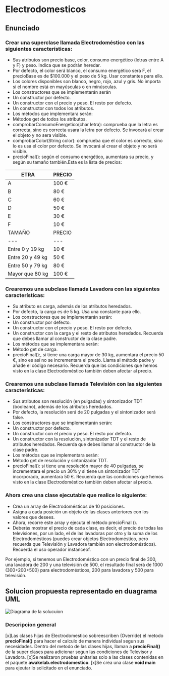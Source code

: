 # Electrodomesticos

## Enunciado

### Crear una superclase llamada Electrodoméstico con las siguientes características:
- Sus atributos son precio base, color, consumo energético (letras entre A y F) y peso. Indica que se podrán heredar.
- Por defecto, el color será blanco, el consumo energético será F, el precioBase es de $100.000 y el peso de 5 kg. Usar constantes para ello.
- Los colores disponibles son blanco, negro, rojo, azul y gris. No importa si el nombre está en mayúsculas o en minúsculas.
- Los constructores que se implementarán serán
- Un constructor por defecto.
- Un constructor con el precio y peso. El resto por defecto.
- Un constructor con todos los atributos.
- Los métodos que implementara serán:
- Métodos get de todos los atributos.
- comprobarConsumoEnergetico(char letra): comprueba que la letra es correcta, sino es correcta usara la letra por defecto. Se invocará al crear el objeto y no sera visible.
- comprobarColor(String color): comprueba que el color es correcto, sino lo es usa el color por defecto. Se invocará al crear el objeto y no será visible.
- precioFinal(): según el consumo energético, aumentara su precio, y según su tamaño también.Esta es la lista de precios:

| ETRA | PRECIO |
| --- | --- |
| A  | 100 €  |
| B  | 80 €  |
| C  | 60 €  |
| D  | 50 €  |
| E  | 30 €  |
| F  | 10 €  |
| TAMAÑO| PRECIO |
| --- | --- |
| Entre 0 y 19 kg | 10 €  |
| Entre 20 y 49 kg | 50 €  |
| Entre 50 y 79 kg | 80 €  |
| Mayor que 80 kg | 100 €  |

### Crearemos una subclase llamada Lavadora con las siguientes características:
- Su atributo es carga, además de los atributos heredados.
- Por defecto, la carga es de 5 kg. Usa una constante para ello.
- Los constructores que se implementarán serán:
- Un constructor por defecto.
- Un constructor con el precio y peso. El resto por defecto.
- Un constructor con la carga y el resto de atributos heredados. Recuerda que debes llamar al constructor de la clase padre.
- Los métodos que se implementara serán:
- Método get de carga.
- precioFinal():, si tiene una carga mayor de 30 kg, aumentara el precio 50 €, sino es así no se incrementara el precio. Llama al método padre y añade el código necesario. Recuerda que las condiciones que hemos visto en la clase Electrodoméstico también deben afectar al precio.

### Crearemos una subclase llamada Televisión con las siguientes características:
- Sus atributos son resolución (en pulgadas) y sintonizador TDT (booleano), además de los atributos heredados.
- Por defecto, la resolución será de 20 pulgadas y el sintonizador será false.
- Los constructores que se implementarán serán:
- Un constructor por defecto.
- Un constructor con el precio y peso. El resto por defecto.
- Un constructor con la resolución, sintonizador TDT y el resto de atributos heredados. Recuerda que debes llamar al constructor de la clase padre.
- Los métodos que se implementara serán:
- Método get de resolución y sintonizador TDT.
- precioFinal(): si tiene una resolución mayor de 40 pulgadas, se incrementara el precio un 30% y si tiene un sintonizador TDT incorporado, aumentara 50 €. Recuerda que las condiciones que hemos visto en la clase Electrodoméstico también deben afectar al precio.

### Ahora crea una clase ejecutable que realice lo siguiente:
- Crea un array de Electrodomésticos de 10 posiciones.
- Asigna a cada posición un objeto de las clases anteriores con los valores que desees.
- Ahora, recorre este array y ejecuta el método precioFinal ().
- Deberás mostrar el precio de cada clase, es decir, el precio de todas las televisiones, por un lado, el de las lavadoras por otro y la suma de los Electrodomésticos (puedes crear objetos Electrodoméstico, pero recuerda que Televisión y Lavadora también son electrodomésticos). Recuerda el uso operador instanceof.

Por ejemplo, si tenemos un Electrodoméstico con un precio final de 300, una lavadora de 200 y una televisión de 500, el resultado final será de 1000 (300+200+500) para electrodomésticos, 200 para lavadora y 500 para televisión.

## Solucion propuesta representado en duagrama UML
![Diagrama de la solucuion](https://github.com/toballatorre/Awakelab0026_Electrodomesticos/blob/master/Electrodomesticos/doc/Electrodomesticos_diagram.png)
### Descripcion general
[x]Las clases hijas de Electrodomestico sobreescriben (Override) el metodo **precioFinal()** para hacer el calculo de manera individual segun sus necesidades. Dentro del metodo de las clases hijas, llaman a **precioFinal()** de la super clases para adicionar segun las condiciones de Televisor y Lavadora.
[x]Se realizaron pruebas unitarias solo a las clases contenidas en el paquete **awakelab.electrodomestico**.
[x]Se crea una clase **void main** para ejeutar lo solicitado en el enunciado.
